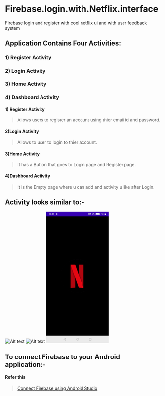 # Firebase.login.with.Netflix.interface
Firebase login and register with cool netflix ui and with user feedback system

## Application Contains Four Activities:

### 1) Register Activity 
### 2) Login Activity 
### 3) Home Activity
### 4) Dashboard Activity

#### 1) Register Activity 
> Allows users to register an account using thier email id and password.


#### 2)Login Activity
> Allows to user to login to thier account.

#### 3)Home Activity
> It has a Button that goes to Login page and Register page.


#### 4)Dashboard Activity
>It is the Empty page where u can add and activity u like after Login.

## Activity looks similar to:-

![Alt text](img/home.png?raw=true "MainActivity")
![Alt text](img/1.jpg=100x20)
<img src="img/1.jpg" width="40%">


## To connect Firebase to your Android application:-
#### Refer this
> [Connect Firebase using Android Studio](https://firebase.google.com/docs/android/setup)
